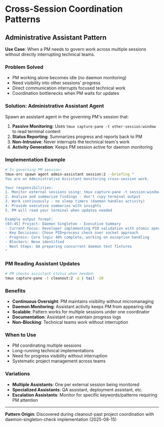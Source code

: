 # Cross-Session Coordination Patterns

## Administrative Assistant Pattern

**Use Case**: When a PM needs to govern work across multiple sessions without directly interrupting technical teams.

### Problem Solved
- PM working alone becomes idle (no daemon monitoring)
- Need visibility into other sessions' progress
- Direct communication interrupts focused technical work
- Coordination bottlenecks when PM waits for updates

### Solution: Administrative Assistant Agent

Spawn an assistant agent in the governing PM's session that:

1. **Passive Monitoring**: Uses `tmux capture-pane -t other-session:window` to read terminal content
2. **Status Reporting**: Summarizes progress and reports back to PM
3. **Non-Intrusive**: Never interrupts the technical team's work
4. **Activity Generation**: Keeps PM session active for daemon monitoring

### Implementation Example
```bash
# In governing PM session:
tmux-orc spawn agent admin-assistant session:2 --briefing "
You are an Administrative Assistant monitoring cross-session work.

Your responsibilities:
1. Monitor external sessions using: tmux capture-pane -t session:window -p (full buffer)
2. Analyze and summarize findings - don't copy terminal output
3. Work continuously - no sleep timers (daemon handles activity)
4. Provide executive summaries with insights
5. PM will read your terminal when updates needed

Example output format:
[03:45] Project: Daemon Singleton - Executive Summary
- Current Focus: Developer implementing PID validation with atomic operations
- Key Decisions: Chose PID+process check over socket approach
- Progress: Core logic 40% complete, working on exception handling
- Blockers: None identified
- Next Steps: QA preparing concurrent daemon test fixtures
"
```

### PM Reading Assistant Updates
```bash
# PM checks assistant status when needed:
tmux capture-pane -t cleanout:2 -p | tail -20
```

### Benefits
- **Continuous Oversight**: PM maintains visibility without micromanaging
- **Daemon Monitoring**: Assistant activity keeps PM from appearing idle
- **Scalable**: Pattern works for multiple sessions under one coordinator
- **Documentation**: Assistant can maintain progress logs
- **Non-Blocking**: Technical teams work without interruption

### When to Use
- PM coordinating multiple sessions
- Long-running technical implementations
- Need for progress visibility without interruption
- Systematic project management across teams

### Variations
- **Multiple Assistants**: One per external session being monitored
- **Specialized Assistants**: QA assistant, deployment assistant, etc.
- **Escalation Assistants**: Monitor for specific keywords/patterns requiring PM attention

---

**Pattern Origin**: Discovered during cleanout-past project coordination with daemon-singleton-check implementation (2025-08-15)
